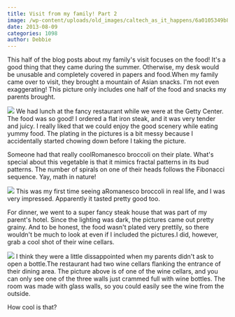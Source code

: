 ```yaml
---
title: Visit from my family! Part 2
image: /wp-content/uploads/old_images/caltech_as_it_happens/6a0105349b8251970b01901e51bc6d970b.jpg
date: 2013-08-09
categories: 1098
author: Debbie
---
```


This half of the blog posts about my family's visit focuses on the food!
It's a good thing that they came during the summer. Otherwise, my desk would be unusable and completely covered in papers and food.When my family came over to visit, they brought a mountain of Asian snacks. I'm not even exaggerating! This picture only includes one half of the food and snacks my parents brought.


![](/old_images/caltech_as_it_happens/6a0105349b8251970b01901e51c09f970b.jpg)
We had lunch at the fancy restaurant while we were at the Getty Center. The food was so good! I ordered a flat iron steak, and it was very tender and juicy. I really liked that we could enjoy the good scenery while eating yummy food. The plating in the pictures is a bit messy because I accidentally started chowing down before I taking the picture.

Someone had that really coolRomanesco broccoli on their plate. What's special about this vegetable is that it mimics fractal patterns in its bud patterns. The number of spirals on one of their heads follows the Fibonacci sequence. Yay, math in nature!


![](/old_images/caltech_as_it_happens/6a0105349b8251970b01910447d794970c.jpg)
This was my first time seeing aRomanesco broccoli in real life, and I was very impressed. Apparently it tasted pretty good too.

For dinner, we went to a super fancy steak house that was part of my parent's hotel. Since the lighting was dark, the pictures came out pretty grainy. And to be honest, the food wasn't plated very prettily, so there wouldn't be much to look at even if I included the pictures.I did, however, grab a cool shot of their wine cellars.


![](/old_images/caltech_as_it_happens/6a0105349b8251970b0192ac111850970d.jpg)
I think they were a little dissappointed when my parents didn't ask to open a bottle.The restaurant had two wine cellars flanking the entrance of their dining area. The picture above is of one of the wine cellars, and you can only see one of the three walls just crammed full with wine bottles. The room was made with glass walls, so you could easily see the wine from the outside.

How cool is that?
